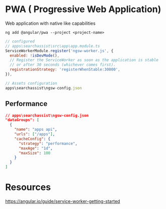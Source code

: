 # PWA ( Progressive Web Application)

Web application with native like capabilities

```
ng add @angular/pwa --project <project-name>
```

```js
// configured
// apps\searchassist\src\app\app.module.ts
ServiceWorkerModule.register('ngsw-worker.js', {
  enabled: !isDevMode(),
  // Register the ServiceWorker as soon as the application is stable
  // or after 30 seconds (whichever comes first).
  registrationStrategy: 'registerWhenStable:30000',
}),

// Assets configuration
apps\searchassist\ngsw-config.json
```

## Performance

```json
// apps\searchassist\ngsw-config.json
"dataGroups": [
  {
    "name": "apps api",
    "urls": ["/apps"],
    "cacheConfig": {
      "strategy": "performance",
      "maxAge": "1d",
      "maxSize": 100
    }
  }
]
```

# Resources

https://angular.io/guide/service-worker-getting-started
